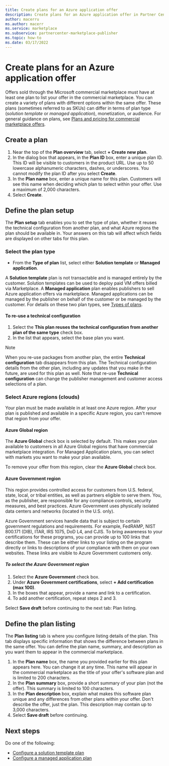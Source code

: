 ```yaml
---
title: Create plans for an Azure application offer
description: Create plans for an Azure application offer in Partner Center | Azure Marketplace. 
author: macerru
ms.author: macerr
ms.service: marketplace 
ms.subservice: partnercenter-marketplace-publisher
ms.topic: how-to
ms.date: 03/17/2022
---
```


# Create plans for an Azure application offer

Offers sold through the Microsoft commercial marketplace must have at least one plan to list your offer in the commercial marketplace. You can create a variety of plans with different options within the same offer. These plans (sometimes referred to as SKUs) can differ in terms of plan type (_solution template_ or _managed application_), monetization, or audience. For general guidance on plans, see [Plans and pricing for commercial marketplace offers](plans-pricing.md).

## Create a plan

1. Near the top of the **Plan overview** tab, select **+ Create new plan**.
1. In the dialog box that appears, in the **Plan ID** box, enter a unique plan ID. This ID will be visible to customers in the product URL. Use up to 50 lowercase alphanumeric characters, dashes, or underscores. You cannot modify the plan ID after you select **Create**.
1. In the **Plan name** box, enter a unique name for this plan. Customers will see this name when deciding which plan to select within your offer. Use a maximum of 2,000 characters.
1. Select **Create**.

## Define the plan setup

The **Plan setup** tab enables you to set the type of plan, whether it reuses the technical configuration from another plan, and what Azure regions the plan should be available in. Your answers on this tab will affect which fields are displayed on other tabs for this plan.

### Select the plan type

- From the **Type of plan** list, select either **Solution template** or **Managed application**.

A **Solution template** plan is not transactable and is managed entirely by the customer. Solution templates can be used to deploy paid VM offers billed via Marketplace. A **Managed application** plan enables publishers to sell Azure application offers via marketplace. Managed applications can be managed by the publisher on behalf of the customer or be managed by the customer. For details on these two plan types, see [Types of plans](plan-azure-application-offer.md#types-of-plans).

#### To re-use a technical configuration

1. Select the **This plan reuses the technical configuration from another plan of the same type** check box.
1. In the list that appears, select the base plan you want.

> [!NOTE]
> When you re-use packages from another plan, the entire **Technical configuration** tab disappears from this plan. The Technical configuration details from the other plan, including any updates that you make in the future, are used for this plan as well. Note that re-use **Technical configuration** can change the publisher management and customer access selections of a plan.

### Select Azure regions (clouds)

Your plan must be made available in at least one Azure region. After your plan is published and available in a specific Azure region, you can't remove that region from your offer.

#### Azure Global region

The **Azure Global** check box is selected by default. This makes your plan available to customers in all Azure Global regions that have commercial marketplace integration. For Managed Application plans, you can select with markets you want to make your plan available.

To remove your offer from this region, clear the **Azure Global** check box.

#### Azure Government region

This region provides controlled access for customers from U.S. federal, state, local, or tribal entities, as well as partners eligible to serve them. You, as the publisher, are responsible for any compliance controls, security measures, and best practices. Azure Government uses physically isolated data centers and networks (located in the U.S. only).

Azure Government services handle data that is subject to certain government regulations and requirements. For example, FedRAMP, NIST 800.171 (DIB), ITAR, IRS 1075, DoD L4, and CJIS. To bring awareness to your certifications for these programs, you can provide up to 100 links that describe them. These can be either links to your listing on the program directly or links to descriptions of your compliance with them on your own websites. These links are visible to Azure Government customers only.

##### To select the Azure Government region

1. Select the **Azure Government** check box.
1. Under **Azure Government certifications**, select **+ Add certification (max 100)**.
1. In the boxes that appear, provide a name and link to a certification.
1. To add another certification, repeat steps 2 and 3.

Select **Save draft** before continuing to the next tab: Plan listing.

## Define the plan listing

The **Plan listing** tab is where you configure listing details of the plan. This tab displays specific information that shows the difference between plans in the same offer. You can define the plan name, summary, and description as you want them to appear in the commercial marketplace.

1. In the **Plan name** box, the name you provided earlier for this plan appears here. You can change it at any time. This name will appear in the commercial marketplace as the title of your offer's software plan and is limited to 200 characters.
1. In the **Plan summary** box, provide a short summary of your plan (not the offer). This summary is limited to 100 characters.
1. In the **Plan description** box, explain what makes this software plan unique and any differences from other plans within your offer. Don't describe the offer, just the plan. This description may contain up to 3,000 characters.
1. Select **Save draft** before continuing.

## Next steps

Do one of the following:

- [Configure a solution template plan](azure-app-solution.md)
- [Configure a managed application plan](azure-app-managed.md)


